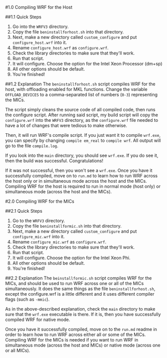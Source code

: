 #1.0 Compiling WRF for the Host

##1.1 Quick Steps
1. Go into the `WRFV3` directory. 
2. Copy the file `beninstallforhost.sh` into that directory.
3. Next, make a new directory called `custom_configure` and put `configure_host.wrf` into it.
4. Rename `configure_host.wrf` as `configure.wrf`.
5. Check the library directories to make sure that they'll work.
6. Run that script.
7. It will configure. Choose the option for the Intel Xeon Processor (dm+sp)
8. All other options should be default.
9. You're finished!

##1.2 Explanation
The `beninstallforhost.sh` script compiles WRF for the host,
with offloading enabled for MKL functions.  Change the variable `OFFLOAD_DEVICES` to 
a comma-separated list of numbers (`0-3`) representing the MICs.

The script simply cleans the source code of all compiled code, then runs the configure script.
After running said script, my build script will copy the `configure.wrf` into the `WRFV3` directory,
as the `configure.wrf` file needed to have a lot of changes that were tedious to make otherwise.

Then, it will run WRF's compile script.  If you just want it to compile `wrf.exe`, you can specify
by changing `compile em_real` to `compile wrf`.  All output will go to the file `compile.log`.

If you look into the `main` directory, you should see `wrf.exe`.  If you do see it, then the build was
successful. Congratulations!

If it was not successful, then you won't see a `wrf.exe`.  Once you have it successfully compiled,
move on to `run.md` to learn how to run WRF across the host only or in simultaneous mode across the 
host and the MICs.  Compiling WRF for the host is required to run in normal mode (host only) or 
simultaneous mode (across the host and the MICs).

#2.0 Compiling WRF for the MICs

##2.1 Quick Steps
1. Go to the `WRFV3` directory.
2. Copy the file `beninstallformic.sh` into that directory.
3. Next, make a new directory called `custom_configure` and put `configure_mic.wrf` into it.
4. Rename `configure_mic.wrf` as `configure.wrf`.
5. Check the library directories to make sure that they'll work.
6. Run that script.
7. It will configure. Choose the option for the Intel Xeon Phi.
8. All other options should be default.
9. You're finished!

##2.2 Explanation
The `beinstallformic.sh` script compiles WRF for the MICs, and should be used to run WRF across
one or all of the MICs simultaneously.  It does the same things as the file `beninstallforhost.sh`,
except the configure.wrf is a little different and it uses different compiler flags (such as `-mmic`).

As in the above-described explanation, check the `main` directory to make sure that the `wrf.exe`
executable is there. If it is, then you have successfully compiled WRF for native mode.

Once you have it successfully compiled, move on to the `run.md` readme in order to learn how to run
WRF across either all or some of the MICs.  Compiling WRF for the MICs is needed if you want to run
WRF in simultaneous mode (across the host and MICs) or native mode (across one or all MICs).
